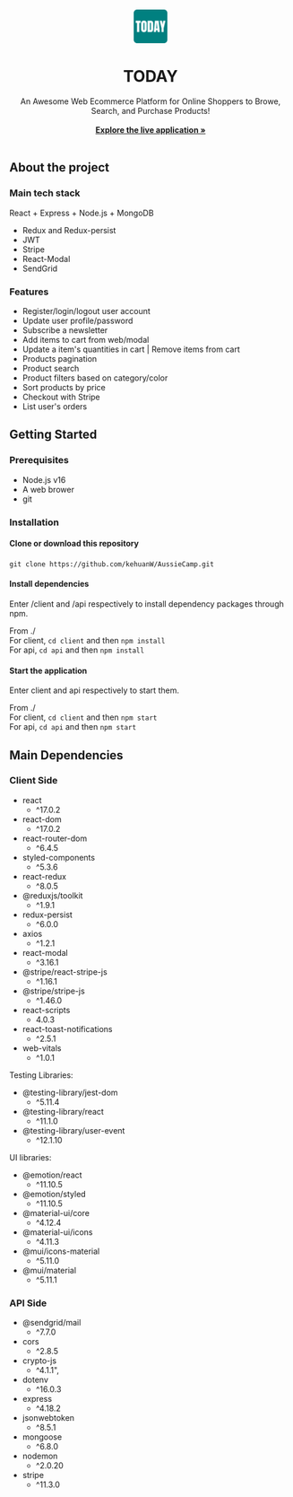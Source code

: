 <br/>
<p align="center">
<img src="./client/public/favicon.png" alt="Logo" width="60" height="60">
<h1 align="center">TODAY</h1>

<p align="center">
    An Awesome Web Ecommerce Platform for Online Shoppers to Browe, Search, and Purchase Products!
    <br/>
    <br/>
    <a href="https://www.todayecommerce.site/"><strong>Explore the live application »</strong></a>
    <br/>
    <br/>
  </p>
</p>

## About the project
### Main tech stack
React + Express + Node.js + MongoDB

- Redux and Redux-persist
- JWT
- Stripe
- React-Modal
- SendGrid

### Features
- Register/login/logout user account
- Update user profile/password
- Subscribe a newsletter
- Add items to cart from web/modal
- Update a item's quantities in cart | Remove items from cart
- Products pagination
- Product search
- Product filters based on category/color
- Sort products by price
- Checkout with Stripe
- List user's orders

## Getting Started
### Prerequisites
- Node.js v16
- A web brower 
- git  

### Installation
#### Clone or download this repository  
`git clone https://github.com/kehuanW/AussieCamp.git`

#### Install dependencies
Enter /client and /api respectively to install dependency packages through npm.  

From ./  
For client,  `cd client` and then `npm install`   
For api,  `cd api` and then `npm install`   

#### Start the application 
Enter client and api respectively to start them.  

From ./  
For client,  `cd client` and then `npm start`   
For api,  `cd api` and then `npm start`   

## Main Dependencies
### Client Side

- react
    - ^17.0.2
- react-dom
    - ^17.0.2
- react-router-dom
    - ^6.4.5
- styled-components
    - ^5.3.6
- react-redux
    - ^8.0.5
- @reduxjs/toolkit
    - ^1.9.1
- redux-persist
    - ^6.0.0
- axios
    - ^1.2.1
- react-modal
    - ^3.16.1
- @stripe/react-stripe-js
    - ^1.16.1
- @stripe/stripe-js
    - ^1.46.0
- react-scripts
    - 4.0.3
- react-toast-notifications
    - ^2.5.1
- web-vitals
    - ^1.0.1

Testing Libraries:
- @testing-library/jest-dom
    - ^5.11.4
- @testing-library/react
    - ^11.1.0
- @testing-library/user-event
    - ^12.1.10

UI libraries:
- @emotion/react
    - ^11.10.5
- @emotion/styled
    - ^11.10.5
- @material-ui/core
    - ^4.12.4
- @material-ui/icons
    - ^4.11.3
- @mui/icons-material
    - ^5.11.0
- @mui/material
    - ^5.11.1

### API Side
- @sendgrid/mail
    - ^7.7.0
- cors
    - ^2.8.5
- crypto-js
    - ^4.1.1",
- dotenv
    - ^16.0.3
- express
    - ^4.18.2
- jsonwebtoken
    - ^8.5.1
- mongoose
    - ^6.8.0
- nodemon
    - ^2.0.20
- stripe
    - ^11.3.0
